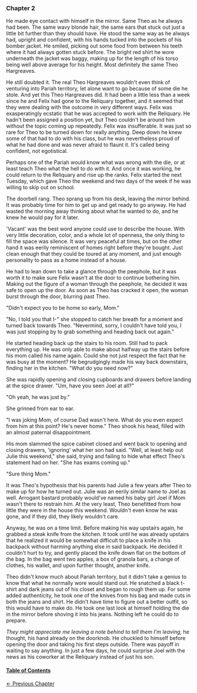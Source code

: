 ### Chapter 2

He made eye contact with himself in the mirror. Same Theo as he always had been. The same wavy blonde hair, the same ears that stuck out just a little bit further than they should have. He stood the same way as he always had, upright and confident, with his hands tucked into the pockets of his bomber jacket. He smiled, picking out some food from between his teeth where it had always gotten stuck before. The bright red shirt he wore underneath the jacket was baggy, making up for the length of his torso being well above average for his height. Most definitely the same Theo Hargreaves. 

He still doubted it. The real Theo Hargreaves wouldn't even think of venturing into Pariah territory, let alone want to go because of some die he stole. And yet this Theo Hargreaves did. It had been a little less than a week since he and Felix had gone to the Reliquary together, and it seemed that they were dealing with the outcome in very different ways. Felix was exasperatingly ecstatic that he was accepted to work with the Reliquary. He hadn't been assigned a position yet, but Theo couldn't be around him without the topic coming up repeatedly. Felix was insufferable. It was just so rare for Theo to be turned down for really anything. Deep down he knew some of that had to do with his class, but he was nevertheless proud of what he had done and was never afraid to flaunt it. It's called being confident, not egotistical. 

Perhaps one of the Pariah would know what was wrong with the die, or at least teach Theo what the hell to do with it. And once it was working, he could return to the Reliquary and rise up the ranks. Felix started the next Tuesday, which gave Theo the weekend and two days of the week if he was willing to skip out on school.

The doorbell rang. Theo sprang up from his desk, leaving the mirror behind. It was probably time for him to get up and get ready to go anyway. He had wasted the morning away thinking about what he wanted to do, and he knew he would pay for it later.

'Vacant' was the best word anyone could use to describe the house. With very little decoration, color, and a whole lot of openness, the only thing to fill the space was silence. It was very peaceful at times, but on the other hand it was eerily reminiscent of homes right before they're bought. Just clean enough that they could be toured at any moment, and just enough personality to pass as a home instead of a house.

He had to lean down to take a glance through the peephole, but it was worth it to make sure Felix wasn't at the door to continue bothering him. Making out the figure of a woman through the peephole, he decided it was safe to open up the door. As soon as Theo has cracked it open, the woman burst through the door, blurring past Theo.

"Didn't expect you to be home so early, Mom."

"No, I told you that I-" she stopped to catch her breath for a moment and turned back towards Theo. "Nevermind, sorry, I couldn't have told you, I was just stopping by to grab something and heading back out again."

He started heading back up the stairs to his room. Still had to pack everything up. He was only able to make about halfway up the stairs before his mom called his name again. Could she not just respect the fact that he was busy at the moment? He begrudgingly made his way back downstairs, finding her in the kitchen. "What do you need now?"

She was rapidly opening and closing cupboards and drawers before landing at the spice drawer. "Um, have you seen Joel at all?"

"Oh yeah, he was just by."

She grinned from ear to ear.

"I was joking Mom, of course Dad wasn't here. What do you even expect from him at this point? He's never home." Theo shook his head, filled with an almost paternal disappointment.

His mom slammed the spice cabinet closed and went back to opening and closing drawers, 'ignoring' what her son had said. "Well, at least help out Julie this weekend," she said, trying and failing to hide what effect Theo's statement had on her. "She has exams coming up."

"Sure thing Mom."

It was Theo's hypothesis that his parents had Julie a few years after Theo to make up for how he turned out. Julie was an eerily similar name to Joel as well. Arrogant bastard probably would've named his baby girl Joel if Mom wasn't there to restrain him. At the very least, Theo benefitted from how little they were in the house this weekend. Wouldn't even know he was gone, and if they did, they likely wouldn't care.

Anyway, he was on a time limit. Before making his way upstairs again, he grabbed a steak knife from the kitchen. It took until he was already upstairs that he realized it would be somewhat difficult to place a knife in his backpack without harming anything else in said backpack. He decided it couldn't hurt to try, and gently placed the knife down flat on the bottom of the bag. In the bag went two apples, a box of granola bars, a change of clothes, his wallet, and upon further thought, another knife.

Theo didn't know much about Pariah territory, but it didn't take a genius to know that what he normally wore would stand out. He snatched a black t-shirt and dark jeans out of his closet and began to rough them up. For some added authenticity, he took one of the knives from his bag and made cuts in both the jeans and shirt. He didn't have time to figure out a better outfit, so this would have to make do. He took one last look at himself holding the die in the mirror before shoving it into his jeans. Nothing left he could do to prepare.

*They might appreciate me leaving a note behind to tell them I'm leaving,* he thought, his hand already on the doorknob. He chuckled to himself before opening the door and taking his first steps outside. There was payoff in waiting to say anything. In just a few days, he could surprise Joel with the news as his coworker at the Reliquary instead of just his son.

#### [Table of Contents](index.md)
[<- Previous Chapter](chapter1.md)	
